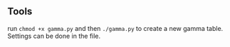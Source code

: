 ## Tools

run `chmod +x gamma.py` and then `./gamma.py` to create a new gamma table. Settings can be done in the file.
